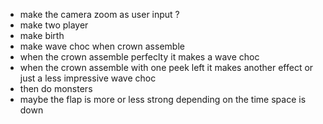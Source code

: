 * make the camera zoom as user input ?
* make two player
* make birth
* make wave choc  when crown assemble
* when the crown assemble perfeclty it makes a wave choc
* when the crown assemble with one peek left it makes another effect or just a less impressive wave choc
* then do monsters
* maybe the flap is more or less strong depending on the time space is down
